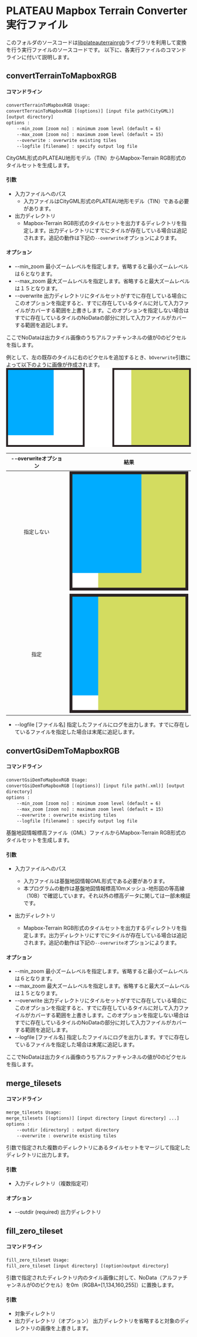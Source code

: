 # PLATEAU Mapbox Terrain Converter実行ファイル

このフォルダのソースコードは[libplateauterrainrgb](https://github.com/pacificspatial/plateau-mb-terrain-converter/tree/main/libplateauterrainrgb)ライブラリを利用して変換を行う実行ファイルのソースコードです。
以下に、各実行ファイルのコマンドラインに付いて説明します。

## convertTerrainToMapboxRGB

#### コマンドライン
```
convertTerrainToMapboxRGB Usage:
convertTerrainToMapboxRGB [(options)] [input file path(CityGML)] [output directory]
options :
    --min_zoom [zoom no] : minimum zoom level (default = 6)
    --max_zoom [zoom no] : maximum zoom level (default = 15)
    --overwrite : overwrite existing tiles
    --logfile [filename] : specify output log file
```
 CityGML形式のPLATEAU地形モデル（TIN）からMapbox-Terrain RGB形式のタイルセットを生成します。

#### 引数
- 入力ファイルへのパス
  - 入力ファイルはCityGML形式のPLATEAU地形モデル（TIN）である必要があります。
- 出力ディレクトリ
  - Mapbox-Terrain RGB形式のタイルセットを出力するディレクトリを指定します。出力ディレクトリにすでにタイルが存在している場合は追記されます。追記の動作は下記の`--overwrite`オプションによります。

#### オプション
- --min_zoom
  最小ズームレベルを指定します。省略すると最小ズームレベルは６となります。
- --max_zoom
  最大ズームレベルを指定します。省略すると最大ズームレベルは１５となります。
- --overwrite
  出力ディレクトリにタイルセットがすでに存在している場合にこのオプションを指定すると、すでに存在しているタイルに対して入力ファイルがカバーする範囲を上書きします。このオプションを指定しない場合はすでに存在しているタイルのNoDataの部分に対して入力ファイルがカバーする範囲を追記します。

ここでNoDataは出力タイル画像のうちアルファチャンネルの値が0のピクセルを指します。

例として、左の既存のタイルに右のピクセルを追加するとき、`bOverwrite`引数によって以下のように画像が作成されます。
![orig image](../img/orig_tile.png)

| --overwriteオプション |                 結果                 |
| :-------------------: | :----------------------------------: |
|      指定しない       | ![false](../img/overwrite-false.png) |
|         指定          |  ![true](../img/overwrite-true.png)  |


- --logfile [ファイル名]
  指定したファイルにログを出力します。すでに存在しているファイルを指定した場合は末尾に追記します。

## convertGsiDemToMapboxRGB

#### コマンドライン
```
convertGsiDemToMapboxRGB Usage:
convertGsiDemToMapboxRGB [(options)] [input file path(.xml)] [output directory]
options :
    --min_zoom [zoom no] : minimum zoom level (default = 6)
    --max_zoom [zoom no] : maximum zoom level (default = 15)
    --overwrite : overwrite existing tiles
    --logfile [filename] : specify output log file
```
基盤地図情報標高ファイル（GML）ファイルからMapbox-Terrain RGB形式のタイルセットを生成します。

#### 引数
- 入力ファイルへのパス
  - 入力ファイルは基盤地図情報GML形式である必要があります。
  - 本プログラムの動作は基盤地図情報標高10mメッシュ-地形図の等高線（10B）で確認しています。それ以外の標高データに関しては一部未検証です。

- 出力ディレクトリ
  - Mapbox-Terrain RGB形式のタイルセットを出力するディレクトリを指定します。出力ディレクトリにすでにタイルが存在している場合は追記されます。追記の動作は下記の`--overwrite`オプションによります。

#### オプション
- --min_zoom
  最小ズームレベルを指定します。省略すると最小ズームレベルは６となります。
- --max_zoom
  最大ズームレベルを指定します。省略すると最大ズームレベルは１５となります。
- --overwrite
  出力ディレクトリにタイルセットがすでに存在している場合にこのオプションを指定すると、すでに存在しているタイルに対して入力ファイルがカバーする範囲を上書きします。このオプションを指定しない場合はすでに存在しているタイルのNoDataの部分に対して入力ファイルがカバーする範囲を追記します。
- --logfile [ファイル名]
  指定したファイルにログを出力します。すでに存在しているファイルを指定した場合は末尾に追記します。

ここでNoDataは出力タイル画像のうちアルファチャンネルの値が0のピクセルを指します。

## merge_tilesets

#### コマンドライン
```
merge_tilesets Usage:
merge_tilesets [(options)] [input directory [input directory] ...]
options :
    --outdir [directory] : output directory
    --overwrite : overwrite existing tiles
```

引数で指定された複数のディレクトリにあるタイルセットをマージして指定したディレクトリに出力します。

#### 引数
- 入力ディレクトリ（複数指定可）

#### オプション
- --outdir (required)
  出力ディレクトリ

## fill_zero_tileset

#### コマンドライン
```
fill_zero_tileset Usage:
fill_zero_tileset [input directory] [(option)output directory]
```
引数で指定されたディレクトリ内のタイル画像に対して、NoData（アルファチャンネルが0のピクセル）を0m（RGBA=[1,134,160,255]）に置換します。

#### 引数
- 対象ディレクトリ
- 出力ディレクトリ（オプション）
  出力ディレクトリを省略すると対象のディレクトリの画像を上書きします。
